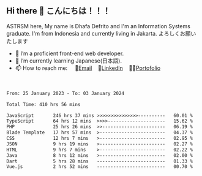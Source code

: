 ## Hi there 👋 こんにちは！！！
ASTRSM here, My name is Dhafa Defrito and I'm an Information Systems graduate. I'm from Indonesia and currently living in Jakarta. よろしくお願いたします

- 🔭 I’m a proficient front-end web developer.
- 🌱 I’m currently learning Japanese(日本語).
- 📫 How to reach me: &nbsp;&nbsp;&nbsp;&nbsp;📧[Email](ddefrito@gmail.com)&nbsp;&nbsp;&nbsp;&nbsp;💼[LinkedIn](https://www.linkedin.com/in/dhafa-defrita-rama-yudistira-9357a9229/)&nbsp;&nbsp;&nbsp;&nbsp;👨‍🎨[Portofolio](https://ddefrito.vercel.app/)
<br>
<!-- <p align="left">
<a href="https://github.com/ASTRSM">
  <img height="180em" src="https://github-readme-stats-eight-theta.vercel.app/api?username=ASTRSM&show_icons=true&theme=dracula&include_all_commits=true&count_private=true"/>
  <img height="180em" src="https://github-readme-stats-eight-theta.vercel.app/api/top-langs/?username=ASTRSM&layout=compact&langs_count=8&theme=dracula"/>
</a>
</p> -->

<!--START_SECTION:waka-->

```txt
From: 25 January 2023 - To: 03 January 2024

Total Time: 410 hrs 56 mins

JavaScript       246 hrs 37 mins >>>>>>>>>>>>>>>----------   60.01 %
TypeScript       64 hrs 12 mins  >>>>---------------------   15.62 %
PHP              25 hrs 26 mins  >>-----------------------   06.19 %
Blade Template   17 hrs 57 mins  >------------------------   04.37 %
CSS              12 hrs 7 mins   >------------------------   02.95 %
JSON             9 hrs 19 mins   >------------------------   02.27 %
HTML             9 hrs 7 mins    >------------------------   02.22 %
Java             8 hrs 12 mins   >------------------------   02.00 %
Dart             5 hrs 28 mins   -------------------------   01.33 %
Vue.js           2 hrs 52 mins   -------------------------   00.70 %
```

<!--END_SECTION:waka-->
